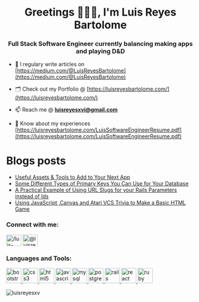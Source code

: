 <h1 align="center">Greetings 🦹🏽‍♂️, I'm Luis Reyes Bartolome</h1>
<h3 align="center">Full Stack Software Engineer currently balancing making apps and playing D&D</h3>

- 📝 I regulary write articles on [https://medium.com/@LuisReyesBartolome](https://medium.com/@LuisReyesBartolome)

- 🗂 Check out my Portfolio @ [https://luisreyesbartolome.com/](https://luisreyesbartolome.com/)

- 📫 Reach me @ **luisreyesxvi@gmail.com**

- 📄 Know about my experiences [https://luisreyesbartolome.com/LuisSoftwareEngineerResume.pdf](https://luisreyesbartolome.com/LuisSoftwareEngineerResume.pdf)

# Blogs posts
<!-- BLOG-POST-LIST:START -->
- [Useful Assets & Tools to Add to Your Next App](https://luisreyesbartolome.medium.com/useful-assets-tools-to-add-to-your-next-app-175cb762817f?source=rss-71d798a52f7------2)
- [Some Different Types of Primary Keys You Can Use for Your Database](https://luisreyesbartolome.medium.com/some-different-types-of-primary-keys-you-can-use-for-your-database-8f686aa14221?source=rss-71d798a52f7------2)
- [A Practical Example of Using URL Slugs for your Rails Parameters instead of Ids](https://luisreyesbartolome.medium.com/a-practical-example-of-using-url-slugs-for-your-rails-parameters-instead-of-ids-3d6759f30125?source=rss-71d798a52f7------2)
- [Using JavaScript ,Canvas and Atari VCS Trivia to Make a Basic HTML Game](https://javascript.plainenglish.io/a-quick-example-of-using-js-canvas-and-atari-vcs-trivia-to-make-a-basic-html-game-bdd52a41dd36?source=rss-71d798a52f7------2)
<!-- BLOG-POST-LIST:END -->

<h3 align="left">Connect with me:</h3>
<p align="left">
<a href="https://linkedin.com/in//luis-reyes-bartolome" target="blank"><img align="center" src="https://www.flaticon.com/svg/static/icons/svg/2111/2111465.svg" alt="/luis-reyes-bartolome" height="30" width="40" /></a>
<a href="https://luisreyesbartolome.medium.com/" target="blank"><img align="center" src="https://www.flaticon.com/svg/static/icons/svg/2111/2111470.svg" alt="@luisreyesbartolome" height="30" width="40" /></a>
</p>

<h3 align="left">Languages and Tools:</h3>
<p align="left"> <a href="https://getbootstrap.com" target="_blank"> <img src="https://www.flaticon.com/svg/static/icons/svg/1348/1348052.svg" alt="bootstrap" width="40" height="40"/> </a> <a href="https://www.w3schools.com/css/" target="_blank"> <img src="https://www.flaticon.com/svg/static/icons/svg/732/732190.svg" alt="css3" width="40" height="40"/> </a> <a href="https://www.w3.org/html/" target="_blank"> <img src="https://www.flaticon.com/svg/static/icons/svg/1216/1216733.svg" alt="html5" width="40" height="40"/> </a> <a href="https://developer.mozilla.org/en-US/docs/Web/JavaScript" target="_blank"> <img src="https://www.flaticon.com/svg/static/icons/svg/1548/1548791.svg" alt="javascript" width="40" height="40"/> </a> <a href="https://www.mysql.com/" target="_blank"> <img src="https://www.flaticon.com/svg/static/icons/svg/1199/1199128.svg" alt="mysql" width="40" height="40"/> </a> <a href="https://www.postgresql.org" target="_blank"> <img src="https://cdn.iconscout.com/icon/free/png-256/postgresql-226047.png" alt="postgresql" width="40" height="40"/> </a> <a href="https://rubyonrails.org" target="_blank"> <img src="https://cdn.iconscout.com/icon/free/png-256/rails-282490.png" alt="rails" width="40" height="40"/> </a> <a href="https://reactjs.org/" target="_blank"> <img src="https://www.flaticon.com/svg/static/icons/svg/919/919851.svg" alt="react" width="40" height="40"/> </a> <a href="https://www.ruby-lang.org/en/" target="_blank"> <img src="https://www.flaticon.com/svg/static/icons/svg/919/919842.svg" alt="ruby" width="40" height="40"/> </a> </p>

<p><img align="center" src="https://github-readme-stats.vercel.app/api/top-langs?username=luisreyesxv&show_icons=true&locale=en&layout=compact" alt="luisreyesxv" /></p>
